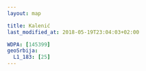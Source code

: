 ```yaml
---
layout: map

title: Kalenić
last_modified_at: 2018-05-19T23:04:03+02:00

WDPA: [145399]
geoSrbija:
  L1_183: [25]
---
```

